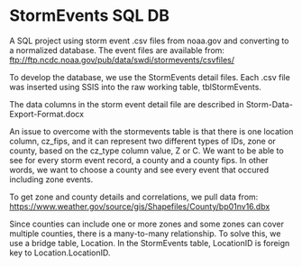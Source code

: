 # StormEvents SQL DB
A SQL project using storm event .csv files from noaa.gov and converting to a normalized database.
The event files are available from:
ftp://ftp.ncdc.noaa.gov/pub/data/swdi/stormevents/csvfiles/

To develop the database, we use the StormEvents detail files.
Each .csv file was inserted using SSIS into the raw working table, tblStormEvents.

The data columns in the storm event detail file are described in Storm-Data-Export-Format.docx

An issue to overcome with the stormevents table is that there is one location column, cz_fips, and it can represent two different types of IDs, zone or county, based on the cz_type column value, Z or C. We want to be able to see for every storm event record, a county and a county fips. In other words, we want to choose a county and see every event that occured including zone events. 

To get zone and county details and correlations, we pull data from:
https://www.weather.gov/source/gis/Shapefiles/County/bp01nv16.dbx

Since counties can include one or more zones and some zones can cover multiple counties, there is a many-to-many relationship. To solve this, we use a bridge table, Location. In the StormEvents table, LocationID is foreign key to Location.LocationID. 


